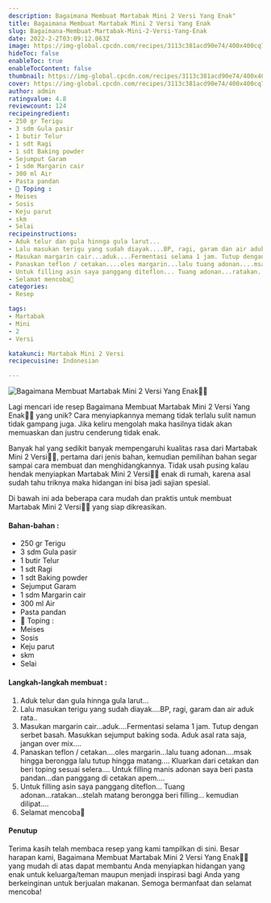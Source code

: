 ```yaml
---
description: Bagaimana Membuat Martabak Mini 2 Versi Yang Enak"
title: Bagaimana Membuat Martabak Mini 2 Versi Yang Enak
slug: Bagaimana-Membuat-Martabak-Mini-2-Versi-Yang-Enak
date: 2022-2-2T03:09:12.063Z
image: https://img-global.cpcdn.com/recipes/3113c381acd90e74/400x400cq70/photo.jpg
hideToc: false
enableToc: true
enableTocContent: false
thumbnail: https://img-global.cpcdn.com/recipes/3113c381acd90e74/400x400cq70/photo.jpg
cover: https://img-global.cpcdn.com/recipes/3113c381acd90e74/400x400cq70/photo.jpg
author: admin
ratingvalue: 4.8
reviewcount: 124
recipeingredient:
- 250 gr Terigu
- 3 sdm Gula pasir
- 1 butir Telur
- 1 sdt Ragi
- 1 sdt Baking powder
- Sejumput Garam
- 1 sdm Margarin cair
- 300 ml Air
- Pasta pandan
- 💚 Toping :
- Meises
- Sosis
- Keju parut
- skm
- Selai
recipeinstructions:
- Aduk telur dan gula hinnga gula larut...
- Lalu masukan terigu yang sudah diayak....BP, ragi, garam dan air aduk rata..
- Masukan margarin cair...aduk....Fermentasi selama 1 jam. Tutup dengan serbet basah. Masukkan sejumput baking soda. Aduk asal rata saja, jangan over mix....
- Panaskan teflon / cetakan....oles margarin...lalu tuang adonan....msak hingga berongga lalu tutup hingga matang.... Kluarkan dari cetakan dan beri toping sesuai selera.... Untuk filling manis adonan saya beri pasta pandan...dan panggang di cetakan apem....
- Untuk filling asin saya panggang diteflon... Tuang adonan...ratakan...stelah matang berongga beri filling... kemudian dilipat....
- Selamat mencoba🥰
categories:
- Resep

tags:
- Martabak
- Mini
- 2
- Versi

katakunci: Martabak Mini 2 Versi
recipecuisine: Indonesian

---
```


![Bagaimana Membuat Martabak Mini 2 Versi Yang Enak👩‍🍳](https://img-global.cpcdn.com/recipes/3113c381acd90e74/400x400cq70/photo.jpg)

Lagi mencari ide resep Bagaimana Membuat Martabak Mini 2 Versi Yang Enak👩‍🍳 yang unik? Cara menyiapkannya memang tidak terlalu sulit namun tidak gampang juga. Jika keliru mengolah maka hasilnya tidak akan memuaskan dan justru cenderung tidak enak.

Banyak hal yang sedikit banyak mempengaruhi kualitas rasa dari Martabak Mini 2 Versi👩‍🍳, pertama dari jenis bahan, kemudian pemilihan bahan segar sampai cara membuat dan menghidangkannya. Tidak usah pusing kalau hendak menyiapkan Martabak Mini 2 Versi👩‍🍳 enak di rumah, karena asal sudah tahu triknya maka hidangan ini bisa jadi sajian spesial.

Di bawah ini ada beberapa cara mudah dan praktis untuk membuat Martabak Mini 2 Versi👩‍🍳 yang siap dikreasikan.

<!--inarticleads1-->

#### Bahan-bahan :

- 250 gr Terigu
- 3 sdm Gula pasir
- 1 butir Telur
- 1 sdt Ragi
- 1 sdt Baking powder
- Sejumput Garam
- 1 sdm Margarin cair
- 300 ml Air
- Pasta pandan
- 💚 Toping :
- Meises
- Sosis
- Keju parut
- skm
- Selai

<!--inarticleads2-->

#### Langkah-langkah membuat :

1. Aduk telur dan gula hinnga gula larut...
1. Lalu masukan terigu yang sudah diayak....BP, ragi, garam dan air aduk rata..
1. Masukan margarin cair...aduk....Fermentasi selama 1 jam. Tutup dengan serbet basah. Masukkan sejumput baking soda. Aduk asal rata saja, jangan over mix....
1. Panaskan teflon / cetakan....oles margarin...lalu tuang adonan....msak hingga berongga lalu tutup hingga matang.... Kluarkan dari cetakan dan beri toping sesuai selera.... Untuk filling manis adonan saya beri pasta pandan...dan panggang di cetakan apem....
1. Untuk filling asin saya panggang diteflon... Tuang adonan...ratakan...stelah matang berongga beri filling... kemudian dilipat....
1. Selamat mencoba🥰

#### Penutup

Terima kasih telah membaca resep yang kami tampilkan di sini. Besar harapan kami, Bagaimana Membuat Martabak Mini 2 Versi Yang Enak👩‍🍳 yang mudah di atas dapat membantu Anda menyiapkan hidangan yang enak untuk keluarga/teman maupun menjadi inspirasi bagi Anda yang berkeinginan untuk berjualan makanan. Semoga bermanfaat dan selamat mencoba!